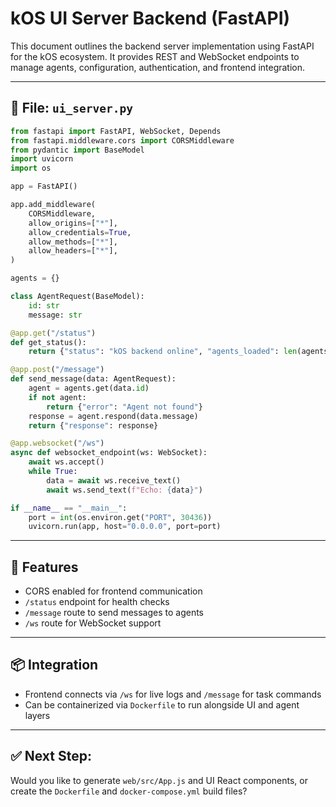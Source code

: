 # kOS UI Server Backend (FastAPI)

This document outlines the backend server implementation using FastAPI for the kOS ecosystem. It provides REST and WebSocket endpoints to manage agents, configuration, authentication, and frontend integration.

---

## 🚀 File: `ui_server.py`
```python
from fastapi import FastAPI, WebSocket, Depends
from fastapi.middleware.cors import CORSMiddleware
from pydantic import BaseModel
import uvicorn
import os

app = FastAPI()

app.add_middleware(
    CORSMiddleware,
    allow_origins=["*"],
    allow_credentials=True,
    allow_methods=["*"],
    allow_headers=["*"],
)

agents = {}

class AgentRequest(BaseModel):
    id: str
    message: str

@app.get("/status")
def get_status():
    return {"status": "kOS backend online", "agents_loaded": len(agents)}

@app.post("/message")
def send_message(data: AgentRequest):
    agent = agents.get(data.id)
    if not agent:
        return {"error": "Agent not found"}
    response = agent.respond(data.message)
    return {"response": response}

@app.websocket("/ws")
async def websocket_endpoint(ws: WebSocket):
    await ws.accept()
    while True:
        data = await ws.receive_text()
        await ws.send_text(f"Echo: {data}")

if __name__ == "__main__":
    port = int(os.environ.get("PORT", 30436))
    uvicorn.run(app, host="0.0.0.0", port=port)
```

---

## 🔐 Features
- CORS enabled for frontend communication
- `/status` endpoint for health checks
- `/message` route to send messages to agents
- `/ws` route for WebSocket support

---

## 📦 Integration
- Frontend connects via `/ws` for live logs and `/message` for task commands
- Can be containerized via `Dockerfile` to run alongside UI and agent layers

---

## ✅ Next Step:
Would you like to generate `web/src/App.js` and UI React components, or create the `Dockerfile` and `docker-compose.yml` build files?

